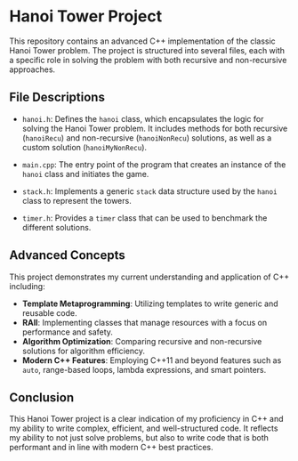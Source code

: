 # Hanoi Tower Project

This repository contains an advanced C++ implementation of the classic Hanoi Tower problem. The project is structured into several files, each with a specific role in solving the problem with both recursive and non-recursive approaches.

## File Descriptions

- `hanoi.h`: Defines the `hanoi` class, which encapsulates the logic for solving the Hanoi Tower problem. It includes methods for both recursive (`hanoiRecu`) and non-recursive (`hanoiNonRecu`) solutions, as well as a custom solution (`hanoiMyNonRecu`).

- `main.cpp`: The entry point of the program that creates an instance of the `hanoi` class and initiates the game.

- `stack.h`: Implements a generic `stack` data structure used by the `hanoi` class to represent the towers.

- `timer.h`: Provides a `timer` class that can be used to benchmark the different solutions.

## Advanced Concepts

This project demonstrates my current understanding and application of C++ including:

- **Template Metaprogramming**: Utilizing templates to write generic and reusable code.
- **RAII**: Implementing classes that manage resources with a focus on performance and safety.
- **Algorithm Optimization**: Comparing recursive and non-recursive solutions for algorithm efficiency.
- **Modern C++ Features**: Employing C++11 and beyond features such as `auto`, range-based loops, lambda expressions, and smart pointers.

## Conclusion

This Hanoi Tower project is a clear indication of my proficiency in C++ and my ability to write complex, efficient, and well-structured code. It reflects my ability to not just solve problems, but also to write code that is both performant and in line with modern C++ best practices.
